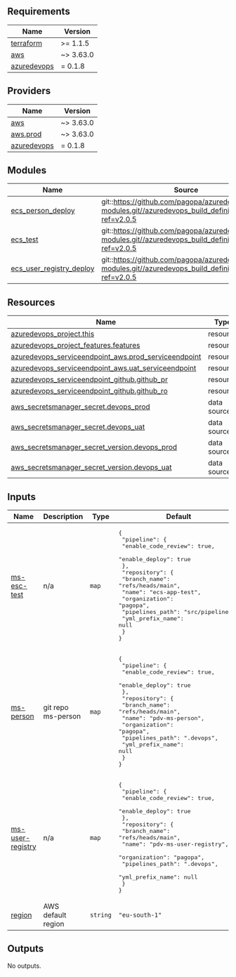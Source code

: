 ## Requirements

| Name | Version |
|------|---------|
| <a name="requirement_terraform"></a> [terraform](#requirement\_terraform) | >= 1.1.5 |
| <a name="requirement_aws"></a> [aws](#requirement\_aws) | ~> 3.63.0 |
| <a name="requirement_azuredevops"></a> [azuredevops](#requirement\_azuredevops) | = 0.1.8 |

## Providers

| Name | Version |
|------|---------|
| <a name="provider_aws"></a> [aws](#provider\_aws) | ~> 3.63.0 |
| <a name="provider_aws.prod"></a> [aws.prod](#provider\_aws.prod) | ~> 3.63.0 |
| <a name="provider_azuredevops"></a> [azuredevops](#provider\_azuredevops) | = 0.1.8 |

## Modules

| Name | Source | Version |
|------|--------|---------|
| <a name="module_ecs_person_deploy"></a> [ecs\_person\_deploy](#module\_ecs\_person\_deploy) | git::https://github.com/pagopa/azuredevops-tf-modules.git//azuredevops_build_definition_deploy?ref=v2.0.5 |  |
| <a name="module_ecs_test"></a> [ecs\_test](#module\_ecs\_test) | git::https://github.com/pagopa/azuredevops-tf-modules.git//azuredevops_build_definition_deploy?ref=v2.0.5 |  |
| <a name="module_ecs_user_registry_deploy"></a> [ecs\_user\_registry\_deploy](#module\_ecs\_user\_registry\_deploy) | git::https://github.com/pagopa/azuredevops-tf-modules.git//azuredevops_build_definition_deploy?ref=v2.0.5 |  |

## Resources

| Name | Type |
|------|------|
| [azuredevops_project.this](https://registry.terraform.io/providers/microsoft/azuredevops/0.1.8/docs/resources/project) | resource |
| [azuredevops_project_features.features](https://registry.terraform.io/providers/microsoft/azuredevops/0.1.8/docs/resources/project_features) | resource |
| [azuredevops_serviceendpoint_aws.prod_serviceendpoint](https://registry.terraform.io/providers/microsoft/azuredevops/0.1.8/docs/resources/serviceendpoint_aws) | resource |
| [azuredevops_serviceendpoint_aws.uat_serviceendpoint](https://registry.terraform.io/providers/microsoft/azuredevops/0.1.8/docs/resources/serviceendpoint_aws) | resource |
| [azuredevops_serviceendpoint_github.github_pr](https://registry.terraform.io/providers/microsoft/azuredevops/0.1.8/docs/resources/serviceendpoint_github) | resource |
| [azuredevops_serviceendpoint_github.github_ro](https://registry.terraform.io/providers/microsoft/azuredevops/0.1.8/docs/resources/serviceendpoint_github) | resource |
| [aws_secretsmanager_secret.devops_prod](https://registry.terraform.io/providers/hashicorp/aws/latest/docs/data-sources/secretsmanager_secret) | data source |
| [aws_secretsmanager_secret.devops_uat](https://registry.terraform.io/providers/hashicorp/aws/latest/docs/data-sources/secretsmanager_secret) | data source |
| [aws_secretsmanager_secret_version.devops_prod](https://registry.terraform.io/providers/hashicorp/aws/latest/docs/data-sources/secretsmanager_secret_version) | data source |
| [aws_secretsmanager_secret_version.devops_uat](https://registry.terraform.io/providers/hashicorp/aws/latest/docs/data-sources/secretsmanager_secret_version) | data source |

## Inputs

| Name | Description | Type | Default | Required |
|------|-------------|------|---------|:--------:|
| <a name="input_ms-esc-test"></a> [ms-esc-test](#input\_ms-esc-test) | n/a | `map` | <pre>{<br>  "pipeline": {<br>    "enable_code_review": true,<br>    "enable_deploy": true<br>  },<br>  "repository": {<br>    "branch_name": "refs/heads/main",<br>    "name": "ecs-app-test",<br>    "organization": "pagopa",<br>    "pipelines_path": "src/pipelines",<br>    "yml_prefix_name": null<br>  }<br>}</pre> | no |
| <a name="input_ms-person"></a> [ms-person](#input\_ms-person) | git repo ms-person | `map` | <pre>{<br>  "pipeline": {<br>    "enable_code_review": true,<br>    "enable_deploy": true<br>  },<br>  "repository": {<br>    "branch_name": "refs/heads/main",<br>    "name": "pdv-ms-person",<br>    "organization": "pagopa",<br>    "pipelines_path": ".devops",<br>    "yml_prefix_name": null<br>  }<br>}</pre> | no |
| <a name="input_ms-user-registry"></a> [ms-user-registry](#input\_ms-user-registry) | n/a | `map` | <pre>{<br>  "pipeline": {<br>    "enable_code_review": true,<br>    "enable_deploy": true<br>  },<br>  "repository": {<br>    "branch_name": "refs/heads/main",<br>    "name": "pdv-ms-user-registry",<br>    "organization": "pagopa",<br>    "pipelines_path": ".devops",<br>    "yml_prefix_name": null<br>  }<br>}</pre> | no |
| <a name="input_region"></a> [region](#input\_region) | AWS default region | `string` | `"eu-south-1"` | no |

## Outputs

No outputs.
